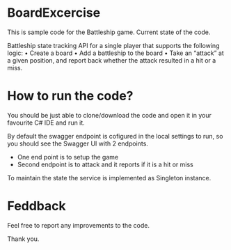 # BoardExcercise

This is sample code for the Battleship game. Current state of the code. 

Battleship state tracking API for a single player that supports the following logic:
• Create a board
• Add a battleship to the board
• Take an “attack” at a given position, and report back whether the attack resulted in a hit or a miss.

# How to run the code?
You should be just able to clone/download the code and open it in your favourite C# IDE and run it. 

By default the swagger endpoint is cofigured in the local settings to run, so you should see the Swagger UI with 2 endpoints. 
- One end point is to setup the game 
- Second endpoint is to attack and it reports if it is a hit or miss


To maintain the state the service is implemented as Singleton instance. 

# Feddback
Feel free to report any improvements to the code. 

Thank you.

